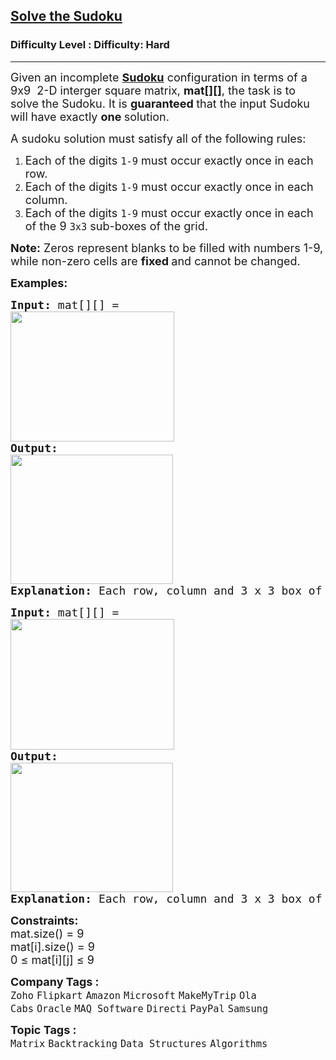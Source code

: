 <h2><a href="https://www.geeksforgeeks.org/problems/solve-the-sudoku-1587115621/1">Solve the Sudoku</a></h2><h3>Difficulty Level : Difficulty: Hard</h3><hr><div class="problems_problem_content__Xm_eO"><p><span style="font-size: 18px;">Given an&nbsp;incomplete&nbsp;<a href="https://www.geeksforgeeks.org/introduction-to-sudoku-puzzles-and-how-to-solve-them/"><strong>Sudoku</strong></a> configuration in terms of a 9x9&nbsp; 2-D interger square matrix, <strong>mat[][]</strong>, the task is to solve the Sudoku.&nbsp;</span><span style="font-size: 18px;">It is <strong>guaranteed </strong>that the input Sudoku will have exactly <strong>one </strong>solution.</span></p>
<p><span style="font-size: 18px;">A sudoku solution must satisfy&nbsp;all of the following rules:</span></p>
<ol>
<li><span style="font-size: 18px;">Each of the digits&nbsp;<code>1-9</code>&nbsp;must occur exactly once in each row.</span></li>
<li><span style="font-size: 18px;">Each of the digits&nbsp;<code>1-9</code>&nbsp;must occur exactly once in each column.</span></li>
<li><span style="font-size: 18px;">Each of the digits&nbsp;<code>1-9</code>&nbsp;must occur exactly once in each of the 9&nbsp;<code>3x3</code>&nbsp;sub-boxes of the grid.</span></li>
</ol>
<p><span style="font-size: 18px;"><strong>Note:</strong> Zeros represent blanks to be filled with numbers 1-9, while non-zero cells are <strong>fixed </strong>and cannot be changed.</span><span style="font-size: 18px;"><br></span></p>
<p><strong><span style="font-size: 18px;">Examples:</span></strong></p>
<pre><strong><span style="font-size: 18px;">Input: </span></strong><span style="font-size: 18px;">mat[][] = 
</span><span style="font-size: 18px;"><img src="https://media.geeksforgeeks.org/img-practice/prod/addEditProblem/886267/Web/Other/blobid0_1738136756.png" alt="" width="262" height="208">
</span><strong style="font-size: 18px;">Output:</strong><span style="font-size: 18px;">
<img src="https://media.geeksforgeeks.org/img-practice/prod/addEditProblem/886267/Web/Other/blobid1_1738127837.png" alt="" width="260" height="207"><br></span><strong style="font-size: 18px;">Explanation:</strong><span style="font-size: 18px;"> Each row, column and 3 x 3 box of the output matrix contains unique numbers.</span></pre>
<pre><strong><span style="font-size: 18px;">Input: </span></strong><span style="font-size: 18px;">mat[][] = 
</span><span style="font-size: 18px;"><img src="https://media.geeksforgeeks.org/img-practice/prod/addEditProblem/886267/Web/Other/blobid1_1738136756.png" alt="" width="262" height="209">
</span><strong style="font-size: 18px;">Output:</strong><span style="font-size: 18px;">
<img src="https://media.geeksforgeeks.org/img-practice/prod/addEditProblem/886267/Web/Other/blobid1_1738127837.png" alt="" width="260" height="207"><br></span><strong style="font-size: 18px;">Explanation:</strong><span style="font-size: 18px;"> Each row, column and 3 x 3 box of the output matrix contains unique numbers.</span></pre>
<p><span style="font-size: 18px;"><strong>Constraints:</strong><br>mat.size() = 9<br>mat[i].size() = 9<br>0 ≤ mat[i][j] ≤ 9<br></span></p></div><p><span style=font-size:18px><strong>Company Tags : </strong><br><code>Zoho</code>&nbsp;<code>Flipkart</code>&nbsp;<code>Amazon</code>&nbsp;<code>Microsoft</code>&nbsp;<code>MakeMyTrip</code>&nbsp;<code>Ola Cabs</code>&nbsp;<code>Oracle</code>&nbsp;<code>MAQ Software</code>&nbsp;<code>Directi</code>&nbsp;<code>PayPal</code>&nbsp;<code>Samsung</code>&nbsp;<br><p><span style=font-size:18px><strong>Topic Tags : </strong><br><code>Matrix</code>&nbsp;<code>Backtracking</code>&nbsp;<code>Data Structures</code>&nbsp;<code>Algorithms</code>&nbsp;
